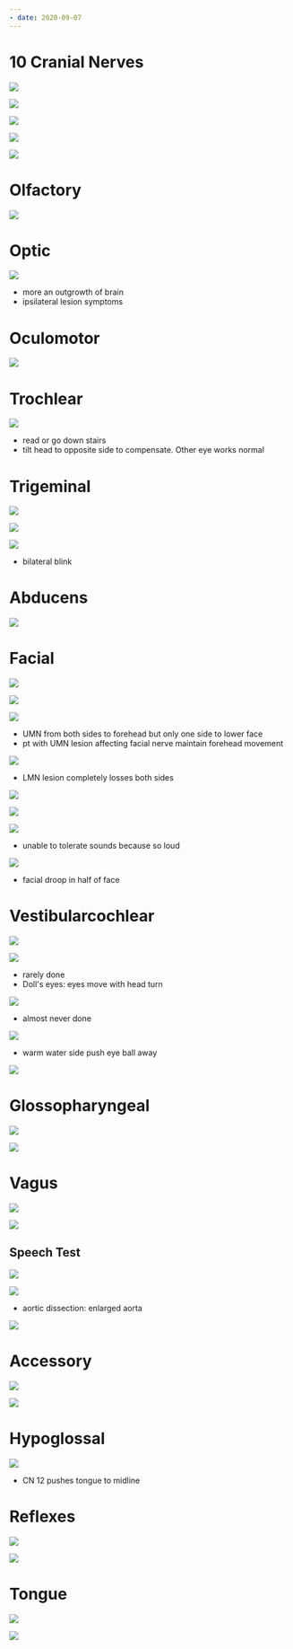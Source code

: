 ```yaml
---
- date: 2020-09-07
---
```


# 10 Cranial Nerves

<!-- anterior cranial fossa contains which lobe, bones, nerves, artery, openings.. -->

![](https://photos.thisispiggy.com/file/wikiFiles/dKWSIEl.jpg)

<!-- middle cranial fossa contains which lobe, bones, nerves, artery.. -->

![](https://photos.thisispiggy.com/file/wikiFiles/B60vHWh.jpg)

![](https://photos.thisispiggy.com/file/wikiFiles/9y4SnnZ.jpg)

<!-- posterior cranial fossa contains which lobe, bones, nerves.. -->

![](https://photos.thisispiggy.com/file/wikiFiles/Mg2DfVX.jpg)

<!-- ignore -->

![](https://photos.thisispiggy.com/file/wikiFiles/RJaIWeu.jpg)

# Olfactory

![](https://photos.thisispiggy.com/file/wikiFiles/jgBVdGu.jpg)

# Optic

![](https://photos.thisispiggy.com/file/wikiFiles/Yolc4sg.jpg)

- more an outgrowth of brain
- ipsilateral lesion symptoms

# Oculomotor

![](https://photos.thisispiggy.com/file/wikiFiles/Mvr06nA.jpg)

# Trochlear

![](https://photos.thisispiggy.com/file/wikiFiles/lKIbee0.jpg)

- read or go down stairs
- tilt head to opposite side to compensate. Other eye works normal

# Trigeminal

![](https://photos.thisispiggy.com/file/wikiFiles/RVMhFEF.jpg)

![](https://photos.thisispiggy.com/file/wikiFiles/R6pIZ3p.jpg)

![](https://photos.thisispiggy.com/file/wikiFiles/90MtSjn.jpg)

- bilateral blink

# Abducens

![](https://photos.thisispiggy.com/file/wikiFiles/7rxPSH7.jpg)

# Facial

![](https://photos.thisispiggy.com/file/wikiFiles/NNLK6qm.jpg)

![](https://photos.thisispiggy.com/file/wikiFiles/DlcQcc6.jpg)

![](https://photos.thisispiggy.com/file/wikiFiles/3ENfZiJ.jpg)

- UMN from both sides to forehead but only one side to lower face
- pt with UMN lesion affecting facial nerve maintain forehead movement

![](https://photos.thisispiggy.com/file/wikiFiles/BJ2SLdA.jpg)

- LMN lesion completely losses both sides

![](https://photos.thisispiggy.com/file/wikiFiles/97OdZfv.jpg)

![](http://www.uworld.com/media/L12406.jpg)

![](https://photos.thisispiggy.com/file/wikiFiles/3Uqb5xF.jpg)

- unable to tolerate sounds because so loud

![](https://photos.thisispiggy.com/file/wikiFiles/peckox4.jpg)

- facial droop in half of face

# Vestibularcochlear

![](https://photos.thisispiggy.com/file/wikiFiles/ZmLt2z4.jpg)

![](https://photos.thisispiggy.com/file/wikiFiles/bmRW9jS.jpg)

- rarely done
- Doll's eyes: eyes move with head turn

![](https://photos.thisispiggy.com/file/wikiFiles/BYt72Zh.jpg)

- almost never done

![](https://photos.thisispiggy.com/file/wikiFiles/W7RVBbr.jpg)

- warm water side push eye ball away

![](https://photos.thisispiggy.com/file/wikiFiles/UgqL91u.jpg)

# Glossopharyngeal

![](https://photos.thisispiggy.com/file/wikiFiles/lU2WmSk.jpg)

![](https://photos.thisispiggy.com/file/wikiFiles/bm5jRpu.jpg)

# Vagus

![](https://photos.thisispiggy.com/file/wikiFiles/ojLimI4.jpg)

![](https://photos.thisispiggy.com/file/wikiFiles/JL7KxxX.jpg)

## Speech Test

![](https://photos.thisispiggy.com/file/wikiFiles/FWhTYAZ.jpg)

![](https://photos.thisispiggy.com/file/wikiFiles/U86BGVB.jpg)

- aortic dissection: enlarged aorta

![](https://photos.thisispiggy.com/file/wikiFiles/5F5ltH8.jpg)

# Accessory

![](https://photos.thisispiggy.com/file/wikiFiles/wkVfbWt.jpg)

![](https://photos.thisispiggy.com/file/wikiFiles/4bcKRua.jpg)

# Hypoglossal

![](https://photos.thisispiggy.com/file/wikiFiles/ZcMXw1h.jpg)

- CN 12 pushes tongue to midline

# Reflexes

![](https://photos.thisispiggy.com/file/wikiFiles/8y9DvwM.jpg)

![](https://photos.thisispiggy.com/file/wikiFiles/9VvCwKi.jpg)

# Tongue

![](https://photos.thisispiggy.com/file/wikiFiles/GFJhrEE.jpg)

![](https://photos.thisispiggy.com/file/wikiFiles/4HTrc5M.jpg)
